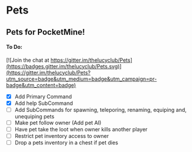 # Pets
## Pets for PocketMine!
#### To Do:

[![Join the chat at https://gitter.im/thelucyclub/Pets](https://badges.gitter.im/thelucyclub/Pets.svg)](https://gitter.im/thelucyclub/Pets?utm_source=badge&utm_medium=badge&utm_campaign=pr-badge&utm_content=badge)
- [x] Add Primary Command
- [x] Add help SubCommand
- [ ] Add SubCommands for spawning, teleporing, renaming, equiping and, unequiping pets 
- [ ] Make pet follow owner (Add pet AI)
- [ ] Have pet take the loot when owner kills another player
- [ ] Restrict pet inventory access to owner
- [ ] Drop a pets inventory in a chest if pet dies
